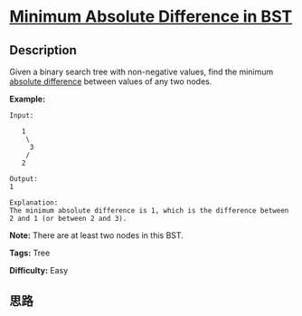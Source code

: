 # [Minimum Absolute Difference in BST][title]

## Description

Given a binary search tree with non-negative values, find the minimum
[absolute difference](https://en.wikipedia.org/wiki/Absolute_difference)
between values of any two nodes.

**Example:**
            Input:           1        \         3        /       2        Output:    1        Explanation:    The minimum absolute difference is 1, which is the difference between 2 and 1 (or between 2 and 3).    



**Note:** There are at least two nodes in this BST.


**Tags:** Tree

**Difficulty:** Easy

## 思路

[title]: https://leetcode.com/problems/minimum-absolute-difference-in-bst
